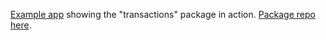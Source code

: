 [Example app](http://transactions.taonova.com/) showing the "transactions" package in action. [Package repo here](https://github.com/JackAdams/meteor-transactions).